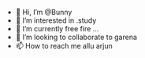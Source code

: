 - 👋 Hi, I’m @Bunny
- 👀 I’m interested in .study
- 🌱 I’m currently free fire ...
- 💞️ I’m looking to collaborate to garena
- 📫 How to reach me allu arjun

<!---
kakumanugopi/kakumanugopi is a ✨ special ✨ repository because its `README.md` (this file) appears on your GitHub profile.
You can click the Preview link to take a look at your changes.
--->
